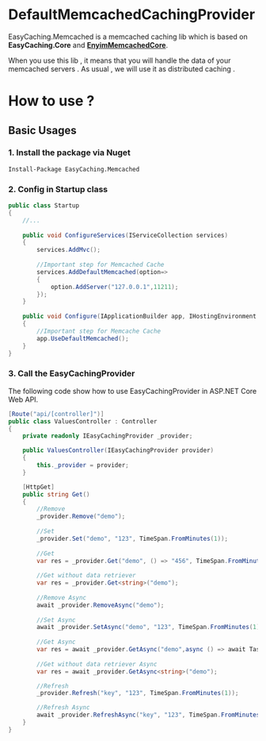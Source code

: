 # DefaultMemcachedCachingProvider

EasyCaching.Memcached is a memcached caching lib which is based on **EasyCaching.Core** and **[EnyimMemcachedCore](https://github.com/cnblogs/EnyimMemcachedCore)**.

When you use this lib , it means that you will handle the data of your memcached servers . As usual , we will use it as distributed caching .

# How to use ?

## Basic Usages

### 1. Install the package via Nuget

```
Install-Package EasyCaching.Memcached
```

### 2. Config in Startup class

```csharp
public class Startup
{
    //...
    
    public void ConfigureServices(IServiceCollection services)
    {
        services.AddMvc();
        
        //Important step for Memcached Cache
        services.AddDefaultMemcached(option=>
        {                
            option.AddServer("127.0.0.1",11211);            
        });        
    }
    
    public void Configure(IApplicationBuilder app, IHostingEnvironment env)
    {
        //Important step for Memcache Cache
        app.UseDefaultMemcached();    
    }
}
```

### 3. Call the EasyCachingProvider

The following code show how to use EasyCachingProvider in ASP.NET Core Web API.

```csharp
[Route("api/[controller]")]
public class ValuesController : Controller
{
    private readonly IEasyCachingProvider _provider;

    public ValuesController(IEasyCachingProvider provider)
    {
        this._provider = provider;
    }

    [HttpGet]
    public string Get()
    {
        //Remove
        _provider.Remove("demo");
        
        //Set
        _provider.Set("demo", "123", TimeSpan.FromMinutes(1));
            
        //Get
        var res = _provider.Get("demo", () => "456", TimeSpan.FromMinutes(1));
        
        //Get without data retriever
        var res = _provider.Get<string>("demo");
        
        //Remove Async
        await _provider.RemoveAsync("demo");
           
        //Set Async
        await _provider.SetAsync("demo", "123", TimeSpan.FromMinutes(1));   
            
        //Get Async    
        var res = await _provider.GetAsync("demo",async () => await Task.FromResult("456"), TimeSpan.FromMinutes(1));   
        
        //Get without data retriever Async
        var res = await _provider.GetAsync<string>("demo");

        //Refresh
        _provider.Refresh("key", "123", TimeSpan.FromMinutes(1));

        //Refresh Async
        await _provider.RefreshAsync("key", "123", TimeSpan.FromMinutes(1));
    }
}
```

